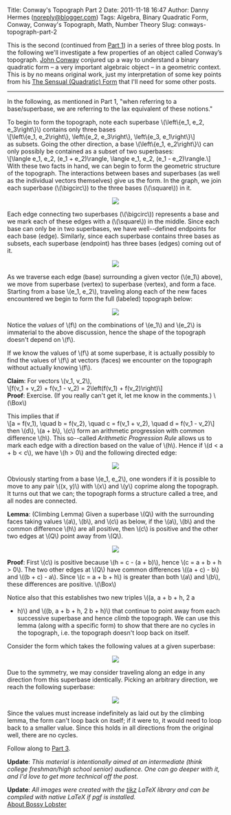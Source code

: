 Title: Conway's Topograph Part 2
Date: 2011-11-18 16:47
Author: Danny Hermes (noreply@blogger.com)
Tags: Algebra, Binary Quadratic Form, Conway, Conway's Topograph, Math, Number Theory
Slug: conways-topograph-part-2

This is the second (continued from [Part
1](http://blog.bossylobster.com/2011/08/conways-topograph-part-1.html)) in
a series of three blog posts. In the following we'll investigate a few
properties of an object called Conway’s topograph. [John
Conway](http://en.wikipedia.org/wiki/John_Horton_Conway) conjured up a
way to understand a binary quadratic form – a very important algebraic
object – in a geometric context. This is by no means original work, just
my interpretation of some key points from his [The Sensual (Quadratic)
Form](http://www.amazon.com/Sensual-Quadratic-Carus-Mathematical-Monographs/dp/0883850303) that
I'll need for some other posts.  
  

* * * * *

  
In the following, as mentioned in Part 1, "when referring to a
base/superbase, we are referring to the lax equivalent of these
notions."  
  
To begin to form the topograph, note each superbase \\(\\left\\{e\_1,
e\_2, e\_3\\right\\}\\) contains only three bases  
\\[\\left\\{e\_1, e\_2\\right\\}, \\left\\{e\_2, e\_3\\right\\},
\\left\\{e\_3, e\_1\\right\\}\\]  
as subsets. Going the other direction, a base \\(\\left\\{e\_1,
e\_2\\right\\}\\) can only possibly be contained as a subset of two
superbases:  
\\[\\langle e\_1, e\_2, (e\_1 + e\_2)\\rangle, \\langle e\_1, e\_2,
(e\_1 - e\_2)\\rangle.\\]  
With these two facts in hand, we can begin to form the geometric
structure of the topograph. The interactions between bases and
superbases (as well as the individual vectors themselves) give us the
form. In the graph, we join each superbase (\\(\\bigcirc\\)) to the
three bases (\\(\\square\\)) in it.  

<div class="separator" style="clear: both; text-align: center;">

[![](http://www.bossylobster.com/images/blog/conway_edges_nodes.png)](http://www.bossylobster.com/images/blog/conway_edges_nodes.png)

</div>

Each edge connecting two superbases (\\(\\bigcirc\\)) represents a base
and we mark each of these edges with a (\\(\\square\\)) in the middle.
Since each base can only be in two superbases, we have well--defined
endpoints for each base (edge). Similarly, since each superbase contains
three bases as subsets, each superbase (endpoint) has three bases
(edges) coming out of it.  

<div class="separator" style="clear: both; text-align: center;">

[![](http://www.bossylobster.com/images/blog/conway_face.png)](http://www.bossylobster.com/images/blog/conway_face.png)

</div>

As we traverse each edge (base) surrounding a given vector (\\(e\_1\\)
above), we move from superbase (vertex) to superbase (vertex), and form
a face. Starting from a base \\(e\_1, e\_2\\), traveling along each of
the new faces encountered we begin to form the full (labeled) topograph
below:  

<div class="separator" style="clear: both; text-align: center;">

[![](http://www.bossylobster.com/images/blog/conway_growing_graph.png)](http://www.bossylobster.com/images/blog/conway_growing_graph.png)

</div>

Notice the *values* of \\(f\\) on the combinations of \\(e\_1\\) and
\\(e\_2\\) is immaterial to the above discussion, hence the shape of the
topograph doesn't depend on \\(f\\).  
  
If we know the values of \\(f\\) at some superbase, it is actually
possibly to find the values of \\(f\\) at vectors (faces) we encounter
on the topograph without actually knowing \\(f\\).  
  
**Claim**: For vectors \\(v\_1, v\_2\\),  
\\[f(v\_1 + v\_2) + f(v\_1 - v\_2) = 2\\left(f(v\_1) +
f(v\_2)\\right)\\]  
**Proof**: Exercise. (If you really can't get it, let me know in the
comments.) \\(\\Box\\)  
  
This implies that if  
\\[a = f(v\_1), \\quad b = f(v\_2), \\quad c = f(v\_1 + v\_2), \\quad d
= f(v\_1 - v\_2)\\]  
then \\(d\\), \\(a + b\\), \\(c\\) form an arithmetic progression with
common difference \\(h\\). This so--called *Arithmetic Progression
Rule* allows us to mark each edge with a direction based on the value of
\\(h\\). Hence if \\(d \< a + b \< c\\), we have \\(h \> 0\\) and the
following directed edge:  

<div class="separator" style="clear: both; text-align: center;">

[![](http://www.bossylobster.com/images/blog/conway_directed_edge.png)](http://www.bossylobster.com/images/blog/conway_directed_edge.png)

</div>

<div class="separator" style="clear: both; text-align: left;">

</div>

<div class="separator" style="clear: both; text-align: left;">

Obviously starting from a base \\(e\_1, e\_2\\), one wonders if it is
possible to move to any pair \\((x, y)\\) with \\(x\\) and \\(y\\)
coprime along the topograph. It turns out that we can; the topograph
forms a structure called a tree, and all nodes are connected.

</div>

<div class="separator" style="clear: both; text-align: left;">

  

</div>

<div class="separator" style="clear: both; text-align: left;">

**Lemma**: (Climbing Lemma) Given a superbase \\(Q\\) with the
surrounding faces taking values \\(a\\), \\(b\\), and \\(c\\) as below,
if the \\(a\\), \\(b\\) and the common difference \\(h\\) are all
positive, then \\(c\\) is positive and the other two edges at
\\(Q\\) point away from \\(Q\\).

</div>

<div class="separator" style="clear: both; text-align: center;">

[![](http://www.bossylobster.com/images/blog/conway_directed_edge_superbase.png)](http://www.bossylobster.com/images/blog/conway_directed_edge_superbase.png)

</div>

**Proof**: First \\(c\\) is positive because \\(h = c - (a + b)\\),
hence \\(c = a + b + h \> 0\\). The two other edges at \\(Q\\) have
common differences \\((a + c) - b\\) and \\((b + c) - a\\). Since \\(c =
a + b + h\\) is greater than both \\(a\\) and \\(b\\), these differences
are positive. \\(\\Box\\)  
  
Notice also that this establishes two new triples \\((a, a + b + h, 2 a
+ h)\\) and \\((b, a + b + h, 2 b + h)\\) that continue to point away
from each successive superbase and hence *climb* the topograph. We can
use this lemma (along with a specific form) to show that there are no
cycles in the topograph, i.e. the topograph doesn't loop back on
itself.  
  
Consider the form which takes the following values at a given
superbase:  

<div class="separator" style="clear: both; text-align: center;">

[![](http://www.bossylobster.com/images/blog/conway_no_cycle.png)](http://www.bossylobster.com/images/blog/conway_no_cycle.png)

</div>

Due to the symmetry, we may consider traveling along an edge in any
direction from this superbase identically. Picking an arbitrary
direction, we reach the following superbase:  

<div class="separator" style="clear: both; text-align: center;">

[![](http://www.bossylobster.com/images/blog/conway_connected.png)](http://www.bossylobster.com/images/blog/conway_connected.png)

</div>

Since the values must increase indefinitely as laid out by the climbing
lemma, the form can't loop back on itself; if it were to, it would need
to loop back to a smaller value. Since this holds in all directions from
the original well, there are no cycles.  
  
Follow along to [Part
3](http://blog.bossylobster.com/2011/08/conways-topograph-part-3.html).  
  
**Update**: *This material is intentionally aimed at an intermediate
(think college freshman/high school senior) audience. One can go deeper
with it, and I'd love to get more technical off the post.*  
  
**Update**: *All images were created with the
[tikz](http://www.texample.net/tikz/examples/) LaTeX library and can be
compiled with native LaTeX if pgf is installed.*  
[About Bossy Lobster](https://profiles.google.com/114760865724135687241)

</p>

